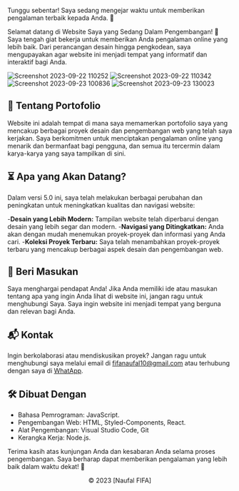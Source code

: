 Tunggu sebentar! Saya sedang mengejar waktu untuk memberikan pengalaman terbaik kepada Anda. 🚀

Selamat datang di Website Saya yang Sedang Dalam Pengembangan! 🌟
Saya tengah giat bekerja untuk memberikan Anda pengalaman online yang lebih baik. Dari perancangan desain hingga pengkodean, saya mengupayakan agar website ini menjadi tempat yang informatif dan interaktif bagi Anda.

![Screenshot 2023-09-22 110252](https://github.com/fifovalle/WEBSITE-PORTOFOLIO-PRIBADI-VERSI-5.0/assets/90078068/e7da2abe-59e2-4b3a-9672-2c54c5d44d37)
![Screenshot 2023-09-22 110342](https://github.com/fifovalle/WEBSITE-PORTOFOLIO-PRIBADI-VERSI-5.0/assets/90078068/090c86f3-7f58-43a1-bcf8-66bfb79fd39b)
![Screenshot 2023-09-23 100836](https://github.com/fifovalle/WEBSITE-PORTOFOLIO-PRIBADI-VERSI-5.0/assets/90078068/6782a936-d013-44c6-9ccc-4931b58dcd27)
![Screenshot 2023-09-23 130023](https://github.com/fifovalle/WEBSITE-PORTOFOLIO-PRIBADI-VERSI-5.0/assets/90078068/6271f733-9b25-4d50-8822-1610cafe7c52)

## 🤔 Tentang Portofolio

Website ini adalah tempat di mana saya memamerkan portofolio saya yang mencakup berbagai proyek desain dan pengembangan web yang telah saya kerjakan. Saya berkomitmen untuk menciptakan pengalaman online yang menarik dan bermanfaat bagi pengguna, dan semua itu tercermin dalam karya-karya yang saya tampilkan di sini.

## ⏳ Apa yang Akan Datang?

Dalam versi 5.0 ini, saya telah melakukan berbagai perubahan dan peningkatan untuk meningkatkan kualitas dan navigasi website:

-**Desain yang Lebih Modern:** Tampilan website telah diperbarui dengan desain yang lebih segar dan modern. -**Navigasi yang Ditingkatkan:** Anda akan dengan mudah menemukan proyek-proyek dan informasi yang Anda cari. -**Koleksi Proyek Terbaru:** Saya telah menambahkan proyek-proyek terbaru yang mencakup berbagai aspek desain dan pengembangan web.

## 💬 Beri Masukan

Saya menghargai pendapat Anda! Jika Anda memiliki ide atau masukan tentang apa yang ingin Anda lihat di website ini, jangan ragu untuk menghubungi Saya. Saya ingin website ini menjadi tempat yang berguna dan relevan bagi Anda.

## 📬 Kontak

Ingin berkolaborasi atau mendiskusikan proyek? Jangan ragu untuk menghubungi saya melalui email di [fifanaufal10@gmail.com](mailto:fifanaufal10@gmail.com) atau terhubung dengan saya di [WhatApp](https://wa.me/+6281223652490).

## 🛠️ Dibuat Dengan

- Bahasa Pemrograman: JavaScript.
- Pengembangan Web: HTML, Styled-Components, React.
- Alat Pengembangan: Visual Studio Code, Git
- Kerangka Kerja: Node.js.

Terima kasih atas kunjungan Anda dan kesabaran Anda selama proses pengembangan. Saya berharap dapat memberikan pengalaman yang lebih baik dalam waktu dekat! 🙌

<div align="center">
  &copy; 2023 [Naufal FIFA]
</div>
